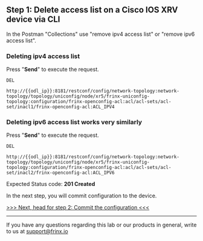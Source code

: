 ## Step 1: Delete access list on a Cisco IOS XRV device via CLI

In the Postman "Collections" use "remove ipv4 access list" or "remove ipv6 access list".


### Deleting ipv4 access list

Press "**Send**" to execute the request.

```
DEL

http://{{odl_ip}}:8181/restconf/config/network-topology:network-topology/topology/uniconfig/node/xr5/frinx-uniconfig-topology:configuration/frinx-openconfig-acl:acl/acl-sets/acl-set/inacl1/frinx-openconfig-acl:ACL_IPV4
```


### Deleting ipv6 access list works very similarly

Press "**Send**" to execute the request.

```
DEL

http://{{odl_ip}}:8181/restconf/config/network-topology:network-topology/topology/uniconfig/node/xr5/frinx-uniconfig-topology:configuration/frinx-openconfig-acl:acl/acl-sets/acl-set/inacl2/frinx-openconfig-acl:ACL_IPV6
```

Expected Status code: **201 Created**

In the next step, you will commit configuration to the device.

[>>> Next, head for step 2: Commit the configuration <<<](5.md)

---
If you have any questions regarding this lab or our products in general, write to us at [support@frinx.io](mailto:support@frinx.io)